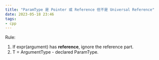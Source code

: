 ```yaml
---
title: "ParamType 是 Pointer 或 Reference 但不是 Universal Reference"
date: 2023-05-18 23:46
tags:
- cpp
---
```


Rule: 
1. If expr(argument) has **reference**, ignore the reference part. 
2. T = ArgumentType - declared ParamType.
